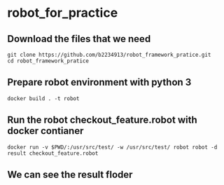 # robot_for_practice
## Download the files that we need
```
git clone https://github.com/b2234913/robot_framework_pratice.git
cd robot_framework_pratice
```

## Prepare robot environment with python 3
```
docker build . -t robot
```

## Run the robot checkout_feature.robot with docker contianer
```
docker run -v $PWD/:/usr/src/test/ -w /usr/src/test/ robot robot -d result checkout_feature.robot
```

## We can see the result floder
